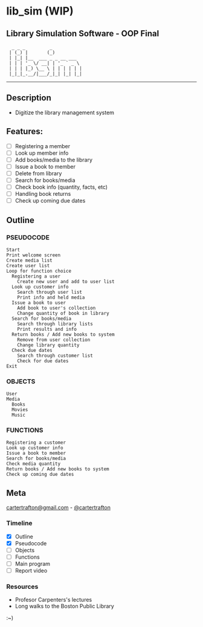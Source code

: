 # lib_sim (WIP)
Library Simulation Software - OOP Final
----------------------------------------------------------------------------
	  _ _ _         _           
	 | (_) |       (_)          
	 | |_| |__  ___ _ _ __ ___  
	 | | | '_ \/ __| | '_ ` _ \ 
	 | | | |_) \__ \ | | | | | |
	 |_|_|_.__/|___/_|_| |_| |_|
                            
 
----------------------------------------------------------------------------

## Description 
 - Digitize the library management system 
	
## Features:
  - [ ] Registering a member 
  - [ ] Look up member info
  - [ ] Add books/media to the library
  - [ ] Issue a book to member
  - [ ] Delete from library	
  - [ ] Search for books/media
  - [ ] Check book info (quantity, facts, etc)
  - [ ] Handling book returns
  - [ ] Check up coming due dates

## Outline

### PSEUDOCODE
```
Start
Print welcome screen
Create media list
Create user list
Loop for function choice
  Registering a user
    Create new user and add to user list
  Look up customer info
    Search through user list
    Print info and held media
  Issue a book to user
    Add book to user's collection
    Change quantity of book in library
  Search for books/media
    Search through library lists 
    Print results and info
  Return books / Add new books to system
    Remove from user collection
    Change library quantity
  Check due dates
    Search through customer list
    Check for due dates
Exit
```

###  OBJECTS
```
User
Media
  Books
  Movies
  Music
```
### FUNCTIONS
```
Registering a customer
Look up customer info
Issue a book to member
Search for books/media
Check media quantity
Return books / Add new books to system
Check up coming due dates
```

## Meta
cartertrafton@gmail.com - [@cartertrafton](https://github.com/cartertrafton/)

### Timeline
- [x] Outline
- [x] Pseudocode 
- [ ] Objects
- [ ] Functions
- [ ] Main program
- [ ] Report video

### Resources
- Profesor Carpenters's lectures
- Long walks to the Boston Public Library


:~)








